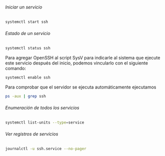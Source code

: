 ###### Iniciar un servicio

``` bash
systemctl start ssh
```

###### Estado de un servicio 

``` bash
systemctl status ssh
```

Para agregar OpenSSH al script SysV para indicarle al sistema que ejecute este servicio después del inicio, podemos vincularlo con el siguiente comando: 

``` bash
systemctl enable ssh
```

Para comprobar que el servidor se ejecuta automáticamente ejecutamos 

``` bash
ps -aux | grep ssh
```

###### Enumeración de todos los servicios 

``` bash
systemctl list-units --type=service
```

###### Ver registros de servicios

``` bash
journalctl -u ssh.service --no-pager
```

